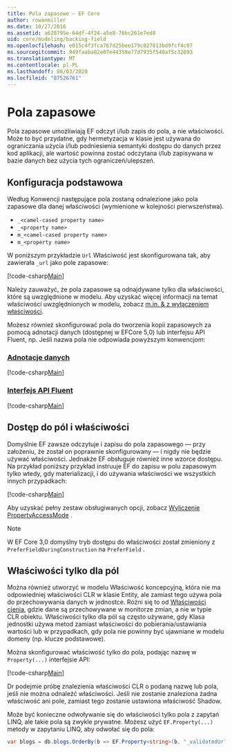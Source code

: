 ```yaml
---
title: Pola zapasowe — EF Core
author: rowanmiller
ms.date: 10/27/2016
ms.assetid: a628795e-64df-4f24-a5e8-76bc261e7ed8
uid: core/modeling/backing-field
ms.openlocfilehash: e015c4f3fca767d25bee179c027813bd9fcf4c07
ms.sourcegitcommit: 949faaba02e07e44359e77d7935f540af5c32093
ms.translationtype: MT
ms.contentlocale: pl-PL
ms.lasthandoff: 08/03/2020
ms.locfileid: "87526761"
---
```

# <a name="backing-fields"></a>Pola zapasowe

Pola zapasowe umożliwiają EF odczyt i/lub zapis do pola, a nie właściwości. Może to być przydatne, gdy hermetyzacja w klasie jest używana do ograniczania użycia i/lub podniesienia semantyki dostępu do danych przez kod aplikacji, ale wartość powinna zostać odczytana i/lub zapisywana w bazie danych bez użycia tych ograniczeń/ulepszeń.

## <a name="basic-configuration"></a>Konfiguracja podstawowa

Według Konwencji następujące pola zostaną odnalezione jako pola zapasowe dla danej właściwości (wymienione w kolejności pierwszeństwa). 

* `_<camel-cased property name>`
* `_<property name>`
* `m_<camel-cased property name>`
* `m_<property name>`

W poniższym przykładzie `Url` Właściwość jest skonfigurowana tak, aby zawierała `_url` jako pole zapasowe:

[!code-csharp[Main](../../../samples/core/Modeling/Conventions/BackingField.cs#Sample)]

Należy zauważyć, że pola zapasowe są odnajdywane tylko dla właściwości, które są uwzględnione w modelu. Aby uzyskać więcej informacji na temat właściwości uwzględnionych w modelu, zobacz [m.in. & z wyłączeniem właściwości](included-properties.md).

Możesz również skonfigurować pola do tworzenia kopii zapasowych za pomocą adnotacji danych (dostępnej w EFCore 5,0) lub interfejsu API Fluent, np. Jeśli nazwa pola nie odpowiada powyższym konwencjom:

### <a name="data-annotations"></a>[Adnotacje danych](#tab/data-annotations)

[!code-csharp[Main](../../../samples/core/Modeling/DataAnnotations/BackingField.cs?name=BackingField&highlight=7)]

### <a name="fluent-api"></a>[Interfejs API Fluent](#tab/fluent-api)

[!code-csharp[Main](../../../samples/core/Modeling/FluentAPI/BackingField.cs?name=BackingField&highlight=5)]

## <a name="field-and-property-access"></a>Dostęp do pól i właściwości

Domyślnie EF zawsze odczytuje i zapisu do pola zapasowego — przy założeniu, że został on poprawnie skonfigurowany — i nigdy nie będzie używać właściwości. Jednakże EF obsługuje również inne wzorce dostępu. Na przykład poniższy przykład instruuje EF do zapisu w polu zapasowym tylko wtedy, gdy materializacji, i do używania właściwości we wszystkich innych przypadkach:

[!code-csharp[Main](../../../samples/core/Modeling/FluentAPI/BackingFieldAccessMode.cs?name=BackingFieldAccessMode&highlight=6)]

Aby uzyskać pełny zestaw obsługiwanych opcji, zobacz [Wyliczenie PropertyAccessMode](/dotnet/api/microsoft.entityframeworkcore.propertyaccessmode) .

> [!NOTE]
> W EF Core 3,0 domyślny tryb dostępu do właściwości został zmieniony z `PreferFieldDuringConstruction` na `PreferField` .

## <a name="field-only-properties"></a>Właściwości tylko dla pól

Można również utworzyć w modelu Właściwość koncepcyjną, która nie ma odpowiedniej właściwości CLR w klasie Entity, ale zamiast tego używa pola do przechowywania danych w jednostce. Różni się to od [Właściwości cienia](shadow-properties.md), gdzie dane są przechowywane w monitorze zmian, a nie w typie CLR obiektu. Właściwości tylko dla pól są często używane, gdy Klasa jednostki używa metod zamiast właściwości do pobierania/ustawiania wartości lub w przypadkach, gdy pola nie powinny być ujawniane w modelu domeny (np. klucze podstawowe).

Można skonfigurować właściwość tylko do pola, podając nazwę w `Property(...)` interfejsie API:

[!code-csharp[Main](../../../samples/core/Modeling/FluentAPI/BackingFieldNoProperty.cs#Sample)]

Dr podejmie próbę znalezienia właściwości CLR o podaną nazwę lub pola, jeśli nie można odnaleźć właściwości. Jeśli nie zostanie znaleziona żadna właściwość ani pole, zamiast tego zostanie ustawiona właściwość Shadow.

Może być konieczne odwoływanie się do właściwości tylko pola z zapytań LINQ, ale takie pola są zwykle prywatne. Możesz użyć `EF.Property(...)` metody w zapytaniu LINQ, aby odwołać się do pola:

``` csharp
var blogs = db.blogs.OrderBy(b => EF.Property<string>(b, "_validatedUrl"));
```
